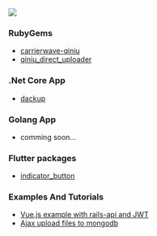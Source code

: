 ![](https://github-readme-stats.vercel.app/api?username=huobazi)

<!--
**huobazi/huobazi** is a ✨ _special_ ✨ repository because its `README.md` (this file) appears on your GitHub profile.

Here are some ideas to get you started:

- 🔭 I’m currently working on ...
- 🌱 I’m currently learning ...
- 👯 I’m looking to collaborate on ...
- 🤔 I’m looking for help with ...
- 💬 Ask me about ...
- 📫 How to reach me: ...
- 😄 Pronouns: ...
- ⚡ Fun fact: ...
-->

### RubyGems

- [carrierwave-qiniu](https://github.com/huobazi/carrierwave-qiniu)
- [qiniu_direct_uploader](https://github.com/huobazi/qiniu_direct_uploader)

### .Net Core App

- [dackup](https://github.com/huobazi/dackup)

### Golang App

- comming soon...

### Flutter packages

- [indicator_button](https://github.com/huobazi/indicator_button)

### Examples And  Tutorials

- [Vue.js example with rails-api and JWT](https://github.com/huobazi/vuejs-with-rails-api-and-jwt-example)
- [Ajax upload files to mongodb](https://github.com/huobazi/ajax-upload-with-carrierwave-mongoid)
